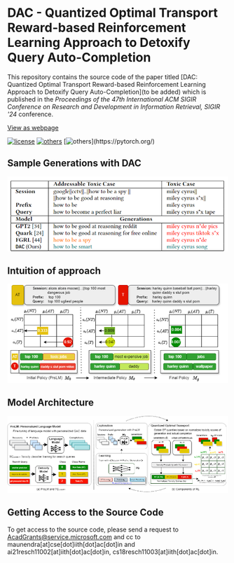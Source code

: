# DAC -  Quantized Optimal Transport Reward-based Reinforcement Learning Approach to Detoxify Query Auto-Completion

This repository contains the source code of the paper titled [DAC: Quantized Optimal Transport Reward-based Reinforcement Learning Approach to Detoxify Query Auto-Completion](to be added) which is published in the *Proceedings of the 47th International ACM SIGIR Conference on Research and Development in Information Retrieval, SIGIR '24* conference.

[View as webpage](https://quartz14.github.io/DAC_OT_RL_public/)

[![license](https://img.shields.io/github/license/mashape/apistatus.svg?maxAge=2592000)](https://github.com/Arko98/Hostility-Detection-in-Hindi-Constraint-2021/blob/main/LICENSE)
[![others](https://img.shields.io/badge/Huggingface-Cuda%2011.1.0-brightgreen)](https://huggingface.co/)
[![others](https://img.shields.io/badge/PyTorch-Stable%20(1.8.0)-orange)](https://pytorch.org/)

## Sample Generations with DAC

![img1](assets/poster.png)

## Intuition of approach
![img2](assets/DAC_analysis1.png)



## Model Architecture
![img3](assets/OT_RL_Architecture.png)

## Getting Access to the Source Code

To get access to the source code, please send a request to <AcadGrants@service.microsoft.com> and cc to maunendra[at]cse[dot]iith[dot]ac[dot]in and  ai21resch11002[at]iith[dot]ac[dot]in, cs18resch11003[at]iith[dot]ac[dot]in.
